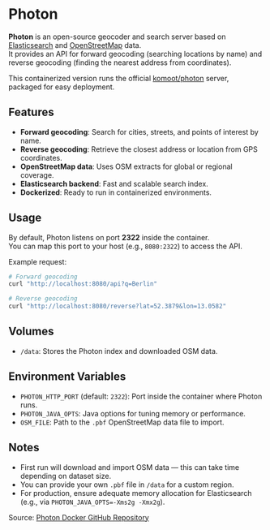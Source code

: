 

# Photon

**Photon** is an open-source geocoder and search server based on [Elasticsearch](https://www.elastic.co/elasticsearch/) and [OpenStreetMap](https://www.openstreetmap.org/) data.  
It provides an API for forward geocoding (searching locations by name) and reverse geocoding (finding the nearest address from coordinates).

This containerized version runs the official [komoot/photon](https://github.com/komoot/photon) server, packaged for easy deployment.

## Features
- **Forward geocoding**: Search for cities, streets, and points of interest by name.
- **Reverse geocoding**: Retrieve the closest address or location from GPS coordinates.
- **OpenStreetMap data**: Uses OSM extracts for global or regional coverage.
- **Elasticsearch backend**: Fast and scalable search index.
- **Dockerized**: Ready to run in containerized environments.

## Usage
By default, Photon listens on port **2322** inside the container.  
You can map this port to your host (e.g., `8080:2322`) to access the API.

Example request:
```bash
# Forward geocoding
curl "http://localhost:8080/api?q=Berlin"

# Reverse geocoding
curl "http://localhost:8080/reverse?lat=52.3879&lon=13.0582"
```

## Volumes
- `/data`: Stores the Photon index and downloaded OSM data.

## Environment Variables
- `PHOTON_HTTP_PORT` (default: `2322`): Port inside the container where Photon runs.
- `PHOTON_JAVA_OPTS`: Java options for tuning memory or performance.
- `OSM_FILE`: Path to the `.pbf` OpenStreetMap data file to import.

## Notes
- First run will download and import OSM data — this can take time depending on dataset size.
- You can provide your own `.pbf` file in `/data` for a custom region.
- For production, ensure adequate memory allocation for Elasticsearch (e.g., via `PHOTON_JAVA_OPTS=-Xms2g -Xmx2g`).

Source: [Photon Docker GitHub Repository](https://github.com/rtuszik/photon-docker)